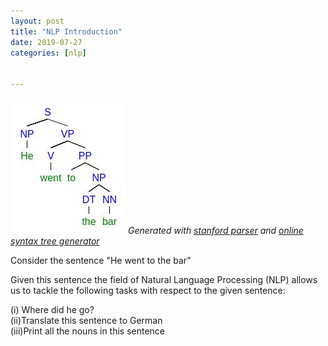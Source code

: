 ```yaml
---
layout: post
title: "NLP Introduction"
date: 2019-07-27
categories: [nlp]


---
```



![parse_tree](https://raw.githubusercontent.com/Aphaniteja/aphaniteja.github.io/master/static/img/parse_tree_27Jul1.jpg)
*Generated  with [stanford parser](http://nlp.stanford.edu:8080/parser/)  and [online syntax tree generator](http://mshang.ca/syntree/)*


Consider the sentence  "He went to the bar"

Given this sentence the field of Natural Language Processing (NLP) allows us to tackle the following tasks with respect to the given sentence:

(i) Where did he go?  
(ii)Translate this sentence to German  
(iii)Print all the nouns in this sentence  

